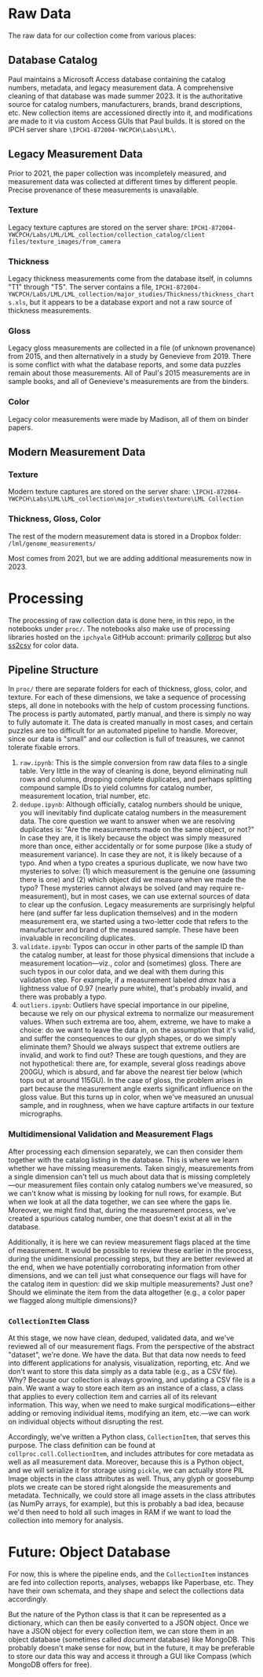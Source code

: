 # Raw Data

The raw data for our collection come from various places:

## Database Catalog

Paul maintains a Microsoft Access database containing the catalog numbers, metadata, and legacy measurement data. A comprehensive cleaning of that database was made summer 2023. It is the authoritative source for catalog numbers, manufacturers, brands, brand descriptions, etc. New collection items are accessioned directly into it, and modifications are made to it via custom Access GUIs that Paul builds. It is stored on the IPCH server share ``\IPCH1-872004-YWCPCH\Labs\LML\``.

## Legacy Measurement Data

Prior to 2021, the paper collection was incompletely measured, and measurement data was collected at different times by different people. Precise provenance of these measurements is unavailable.

### Texture

Legacy texture captures are stored on the server share: ``IPCH1-872004-YWCPCH/Labs/LML/LML_collection/collection_catalog/client files/texture_images/from_camera``

### Thickness

Legacy thickness measurements come from the database itself, in columns "T1" through "T5". The server contains a file, ``IPCH1-872004-YWCPCH/Labs/LML/LML_collection/major_studies/Thickness/thickness_charts.xls``, but it appears to be a database export and not a raw source of thickness measurements.

### Gloss

Legacy gloss measurements are collected in a file (of unknown provenance) from 2015, and then alternatively in a study by Genevieve from 2019. There is some conflict with what the database reports, and some data puzzles remain about those measurements. All of Paul's 2015 measurements are in sample books, and all of Genevieve's measurements are from the binders.

### Color

Legacy color measurements were made by Madison, all of them on binder papers.

## Modern Measurement Data

### Texture

Modern texture captures are stored on the server share: ``\IPCH1-872004-YWCPCH\Labs\LML\LML_collection\major_studies\texture\LML Collection``

### Thickness, Gloss, Color

The rest of the modern measurement data is stored in a Dropbox folder: ``/lml/genome_measurements/``

Most comes from 2021, but we are adding additional measurements now in 2023.

# Processing

The processing of raw collection data is done here, in this repo, in the notebooks under ``proc/``. The notebooks also make use of processing libraries hosted on the ``ipchyale`` GitHub account: primarily [collproc](https://github.com/ipchyale/collproc) but also [ss2csv](https://github.com/ipchyale/ss2csv) for color data.

## Pipeline Structure

In ``proc/`` there are separate folders for each of thickness, gloss, color, and texture. For each of these dimensions, we take a sequence of processing steps, all done in notebooks with the help of custom processing functions. The process is partly automated, partly manual, and there is simply no way to fully automate it. The data is created manually in most cases, and certain puzzles are too difficult for an automated pipeline to handle. Moreover, since our data is "small" and our collection is full of treasures, we cannot tolerate fixable errors.

1. ``raw.ipynb``: This is the simple conversion from raw data files to a single table. Very little in the way of cleaning is done, beyond eliminating null rows and columns, dropping complete duplicates, and perhaps splitting compound sample IDs to yield columns for catalog number, measurement location, trial number, etc.
2. ``dedupe.ipynb``: Although officially, catalog numbers should be unique, you will inevitably find duplicate catalog numbers in the measurement data. The core question we want to answer when we are resolving duplicates is: "Are the measurements made on the same object, or not?" In case they are, it is likely because the object was simply measured more than once, either accidentally or for some purpose (like a study of measurement variance). In case they are not, it is likely because of a typo. And when a typo creates a spurious duplicate, we now have two mysteries to solve: (1) which measurement is the genuine one (assuming there is one) and (2) which object did we measure when we made the typo? These mysteries cannot always be solved (and may require re-measurement), but in most cases, we can use external sources of data to clear up the confusion. Legacy measurements are surprisingly helpful here (and suffer far less duplication themselves) and in the modern measurement era, we started using a two-letter code that refers to the manufacturer and brand of the measured sample. These have been invaluable in reconciling duplicates.
3. ``validate.ipynb``: Typos can occur in other parts of the sample ID than the catalog number, at least for those physical dimensions that include a measurement location&mdash;viz., color and (sometimes) gloss. There are such typos in our color data, and we deal with them during this validation step. For example, if a measurement labeled _dmax_ has a lightness value of 0.97 (nearly pure white), that's probably invalid, and there was probably a typo.
4. ``outliers.ipynb``: Outliers have special importance in our pipeline, because we rely on our physical extrema to normalize our measurement values. When such extrema are too, ahem, extreme, we have to make a choice: do we want to leave the data in, on the assumption that it's valid, and suffer the consequences to our glyph shapes, or do we simply eliminate them? Should we always suspect that extreme outliers are invalid, and work to find out? These are tough questions, and they are not hypothetical: there are, for example, several gloss readings above 200GU, which is absurd, and far above the nearest tier below (which tops out at around 115GU). In the case of gloss, the problem arises in part because the measurement angle exerts significant influence on the gloss value. But this turns up in color, when we've measured an unusual sample, and in roughness, when we have capture artifacts in our texture micrographs.

### Multidimensional Validation and Measurement Flags

After processing each dimension separately, we can then consider them together with the catalog listing in the database. This is where we learn whether we have missing measurements. Taken singly, measurements from a single dimension can't tell us much about data that is missing completely&mdash;our measurement files contain only catalog numbers we've measured, so we can't know what is missing by looking for null rows, for example. But when we look at all the data together, we can see where the gaps lie. Moreover, we might find that, during the measurement process, we've created a spurious catalog number, one that doesn't exist at all in the database.

Additionally, it is here we can review measurement flags placed at the time of measurement. It would be possible to review these earlier in the process, during the unidimensional processing steps, but they are better reviewed at the end, when we have potentially corroborating information from other dimensions, and we can tell just what consequence our flags will have for the catalog item in question: did we skip multiple measurements? Just one? Should we eliminate the item from the data altogether (e.g., a color paper we flagged along multiple dimensions)? 

### ``CollectionItem`` Class

At this stage, we now have clean, deduped, validated data, and we've reviewed all of our measurement flags. From the perspective of the abstract "dataset", we're done. We have the data. But that data now needs to feed into different applications for analysis, visualization, reporting, etc. And we don't want to store this data simply as a data table (e.g., as a CSV file). Why? Because our collection is always growing, and updating a CSV file is a pain. We want a way to store each item as an instance of a class, a class that applies to every collection item and carries all of its relevant information. This way, when we need to make surgical modifications&mdash;either adding or removing individual items, modifying an item, etc.&mdash;we can work on individual objects without disrupting the rest.

Accordingly, we've written a Python class, ``CollectionItem``, that serves this purpose. The class definition can be found at ``collproc.coll.CollectionItem``, and includes attributes for core metadata as well as all measurement data. Moreover, because this is a Python object, and we will serialize it for storage using ``pickle``, we can actually store PIL Image objects in the class attributes as well. Thus, any glyph or goosebump plots we create can be stored right alongside the measurements and metadata. Technically, we could store all image assets in the class attributes (as NumPy arrays, for example), but this is probably a bad idea, because we'd then need to hold all such images in RAM if we want to load the collection into memory for analysis.

# Future: Object Database

For now, this is where the pipeline ends, and the ``CollectionItem`` instances are fed into collection reports, analyses, webapps like Paperbase, etc. They have their own schemata, and they shape and select the collections data accordingly. 

But the nature of the Python class is that it can be represented as a dictionary, which can then be easily converted to a JSON object. Once we have a JSON object for every collection item, we can store them in an object database (sometimes called _document_ database) like MongoDB. This probably doesn't make sense for now, but in the future, it may be preferable to store our data this way and access it through a GUI like Compass (which MongoDB offers for free).




